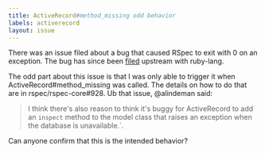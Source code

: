 ```yaml
---
title: ActiveRecord#method_missing odd behavior
labels: activerecord
layout: issue
---
```


There was an issue filed about a bug that caused RSpec to exit with 0 on an exception. The bug has since been [filed](https://bugs.ruby-lang.org/issues/8501) upstream with ruby-lang.

The odd part about this issue is that I was only able to trigger it when ActiveRecord#method_missing was called. The details on how to do that are in rspec/rspec-core#928. Ub that issue, @alindeman said:

> I think there's also reason to think it's buggy for ActiveRecord to add an `inspect` method to the model class that raises an exception when the database is unavailable.`.

Can anyone confirm that this is the intended behavior?

